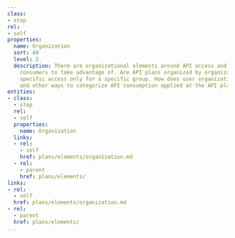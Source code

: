 ```yaml
---
class:
- stop
rel:
- self
properties:
  name: Organization
  sort: 48
  level: 2
  description: There are organizational elements around API access and usage for API
    consumers to take advantage of. Are API plans organized by organization, or possibly
    specific access only for a specific group. How does user organizations, groups,
    and other ways to categorize API consumption applied at the API planning level?
entities:
- class:
  - stop
  rel:
  - self
  properties:
    name: Organization
  links:
  - rel:
    - self
    href: plans/elements/organization.md
  - rel:
    - parent
    href: plans/elements/
links:
- rel:
  - self
  href: plans/elements/organization.md
- rel:
  - parent
  href: plans/elements/
...
```

